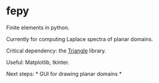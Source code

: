 # fepy

Finite elements in python.

Currently for computing Laplace spectra of planar domains.

Critical dependency: the [Triangle](http://dzhelil.info/triangle/) library.

Useful: Matplotlib, tkinter.

Next steps:
	* GUI for drawing planar domains
	* 
